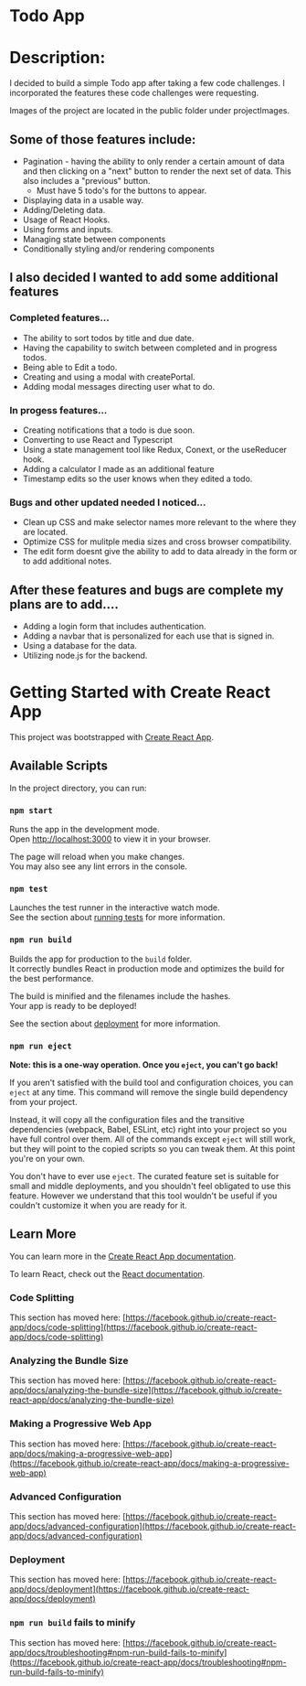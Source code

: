 # Todo App

# Description:

I decided to build a simple Todo app after taking a few code challenges.  I incorporated the features these code challenges were requesting.

Images of the project are located in the public folder under projectImages.

## Some of those features include:

* Pagination - having the ability to only render a certain amount of data and then clicking on a "next" button to render the next set of data.  This also includes a "previous" button.
  - Must have 5 todo's for the buttons to appear.
* Displaying data in a usable way.
* Adding/Deleting data.
* Usage of React Hooks.
* Using forms and inputs.
* Managing state between components
* Conditionally styling and/or rendering components

## I also decided I wanted to add some additional features

### Completed features...

* The ability to sort todos by title and due date.
* Having the capability to switch between completed and in progress todos.
* Being able to Edit a todo.
* Creating and using a modal with createPortal.
* Adding modal messages directing user what to do.

### In progess features...

* Creating notifications that a todo is due soon.
* Converting to use React and Typescript
* Using a state management tool like Redux, Conext, or the useReducer hook.
* Adding a calculator I made as an additional feature
* Timestamp edits so the user knows when they edited a todo.

### Bugs and other updated needed I noticed...

* Clean up CSS and make selector names more relevant to the where they are located.
* Optimize CSS for mulitple media sizes and cross browser compatibility.
* The edit form doesnt give the ability to add to data already in the form or to add additional notes.

## After these features and bugs are complete my plans are to add....

* Adding a login form that includes authentication.
* Adding a navbar that is personalized for each use that is signed in.
* Using a database for the data.
* Utilizing node.js for the backend.

# Getting Started with Create React App

This project was bootstrapped with [Create React App](https://github.com/facebook/create-react-app).

## Available Scripts

In the project directory, you can run:

### `npm start`

Runs the app in the development mode.\
Open [http://localhost:3000](http://localhost:3000) to view it in your browser.

The page will reload when you make changes.\
You may also see any lint errors in the console.

### `npm test`

Launches the test runner in the interactive watch mode.\
See the section about [running tests](https://facebook.github.io/create-react-app/docs/running-tests) for more information.

### `npm run build`

Builds the app for production to the `build` folder.\
It correctly bundles React in production mode and optimizes the build for the best performance.

The build is minified and the filenames include the hashes.\
Your app is ready to be deployed!

See the section about [deployment](https://facebook.github.io/create-react-app/docs/deployment) for more information.

### `npm run eject`

**Note: this is a one-way operation. Once you `eject`, you can't go back!**

If you aren't satisfied with the build tool and configuration choices, you can `eject` at any time. This command will remove the single build dependency from your project.

Instead, it will copy all the configuration files and the transitive dependencies (webpack, Babel, ESLint, etc) right into your project so you have full control over them. All of the commands except `eject` will still work, but they will point to the copied scripts so you can tweak them. At this point you're on your own.

You don't have to ever use `eject`. The curated feature set is suitable for small and middle deployments, and you shouldn't feel obligated to use this feature. However we understand that this tool wouldn't be useful if you couldn't customize it when you are ready for it.

## Learn More

You can learn more in the [Create React App documentation](https://facebook.github.io/create-react-app/docs/getting-started).

To learn React, check out the [React documentation](https://reactjs.org/).

### Code Splitting

This section has moved here: [https://facebook.github.io/create-react-app/docs/code-splitting](https://facebook.github.io/create-react-app/docs/code-splitting)

### Analyzing the Bundle Size

This section has moved here: [https://facebook.github.io/create-react-app/docs/analyzing-the-bundle-size](https://facebook.github.io/create-react-app/docs/analyzing-the-bundle-size)

### Making a Progressive Web App

This section has moved here: [https://facebook.github.io/create-react-app/docs/making-a-progressive-web-app](https://facebook.github.io/create-react-app/docs/making-a-progressive-web-app)

### Advanced Configuration

This section has moved here: [https://facebook.github.io/create-react-app/docs/advanced-configuration](https://facebook.github.io/create-react-app/docs/advanced-configuration)

### Deployment

This section has moved here: [https://facebook.github.io/create-react-app/docs/deployment](https://facebook.github.io/create-react-app/docs/deployment)

### `npm run build` fails to minify

This section has moved here: [https://facebook.github.io/create-react-app/docs/troubleshooting#npm-run-build-fails-to-minify](https://facebook.github.io/create-react-app/docs/troubleshooting#npm-run-build-fails-to-minify)
